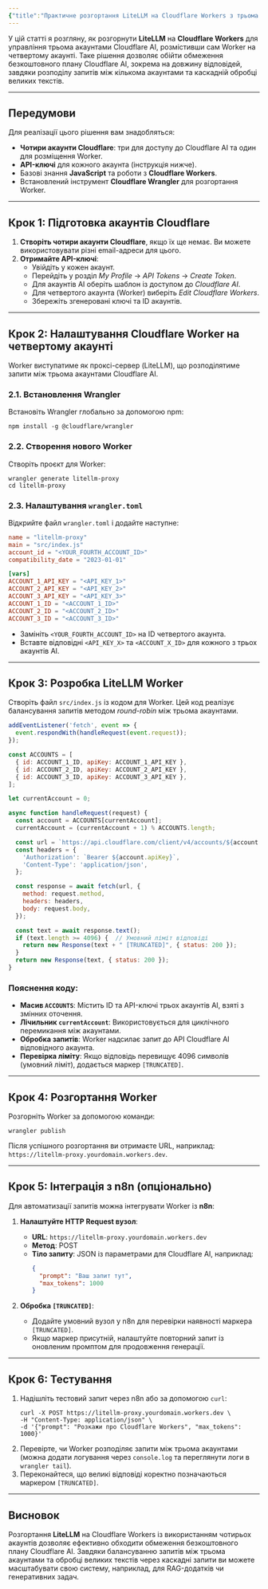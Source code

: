 ```yaml
---
{"title":"Практичне розгортання LiteLLM на Cloudflare Workers з трьома акаунтами","dg-publish":true,"dg-metatags":null,"dg-home":null,"permalink":"/dokumentacziya-do-proektu-exodus-pp-ua/praktichne-rozgortannya-lite-llm-na-cloudflare-workers-z-troma-akauntami/","dgPassFrontmatter":true,"noteIcon":""}
---
```




У цій статті я розгляну, як розгорнути **LiteLLM** на **Cloudflare Workers** для управління трьома акаунтами Cloudflare AI, розмістивши сам Worker на четвертому акаунті. Таке рішення дозволяє обійти обмеження безкоштовного плану Cloudflare AI, зокрема на довжину відповідей, завдяки розподілу запитів між кількома акаунтами та каскадній обробці великих текстів.

---

## Передумови

Для реалізації цього рішення вам знадобляться:

- **Чотири акаунти Cloudflare**: три для доступу до Cloudflare AI та один для розміщення Worker.
- **API-ключі** для кожного акаунта (інструкція нижче).
- Базові знання **JavaScript** та роботи з **Cloudflare Workers**.
- Встановлений інструмент **Cloudflare Wrangler** для розгортання Worker.

---

## Крок 1: Підготовка акаунтів Cloudflare

1. **Створіть чотири акаунти Cloudflare**, якщо їх ще немає. Ви можете використовувати різні email-адреси для цього.
2. **Отримайте API-ключі**:
   - Увійдіть у кожен акаунт.
   - Перейдіть у розділ *My Profile* → *API Tokens* → *Create Token*.
   - Для акаунтів AI оберіть шаблон із доступом до *Cloudflare AI*.
   - Для четвертого акаунта (Worker) виберіть *Edit Cloudflare Workers*.
   - Збережіть згенеровані ключі та ID акаунтів.

---

## Крок 2: Налаштування Cloudflare Worker на четвертому акаунті

Worker виступатиме як проксі-сервер (LiteLLM), що розподілятиме запити між трьома акаунтами Cloudflare AI.

### 2.1. Встановлення Wrangler

Встановіть Wrangler глобально за допомогою npm:

```
npm install -g @cloudflare/wrangler
```

### 2.2. Створення нового Worker

Створіть проєкт для Worker:

```
wrangler generate litellm-proxy
cd litellm-proxy
```

### 2.3. Налаштування `wrangler.toml`

Відкрийте файл `wrangler.toml` і додайте наступне:

```toml
name = "litellm-proxy"
main = "src/index.js"
account_id = "<YOUR_FOURTH_ACCOUNT_ID>"
compatibility_date = "2023-01-01"

[vars]
ACCOUNT_1_API_KEY = "<API_KEY_1>"
ACCOUNT_2_API_KEY = "<API_KEY_2>"
ACCOUNT_3_API_KEY = "<API_KEY_3>"
ACCOUNT_1_ID = "<ACCOUNT_1_ID>"
ACCOUNT_2_ID = "<ACCOUNT_2_ID>"
ACCOUNT_3_ID = "<ACCOUNT_3_ID>"
```

- Замініть `<YOUR_FOURTH_ACCOUNT_ID>` на ID четвертого акаунта.
- Вставте відповідні `<API_KEY_X>` та `<ACCOUNT_X_ID>` для кожного з трьох акаунтів AI.

---

## Крок 3: Розробка LiteLLM Worker

Створіть файл `src/index.js` із кодом для Worker. Цей код реалізує балансування запитів методом *round-robin* між трьома акаунтами.

```javascript
addEventListener('fetch', event => {
  event.respondWith(handleRequest(event.request));
});

const ACCOUNTS = [
  { id: ACCOUNT_1_ID, apiKey: ACCOUNT_1_API_KEY },
  { id: ACCOUNT_2_ID, apiKey: ACCOUNT_2_API_KEY },
  { id: ACCOUNT_3_ID, apiKey: ACCOUNT_3_API_KEY },
];

let currentAccount = 0;

async function handleRequest(request) {
  const account = ACCOUNTS[currentAccount];
  currentAccount = (currentAccount + 1) % ACCOUNTS.length;

  const url = `https://api.cloudflare.com/client/v4/accounts/${account.id}/ai/run`;
  const headers = {
    'Authorization': `Bearer ${account.apiKey}`,
    'Content-Type': 'application/json',
  };

  const response = await fetch(url, {
    method: request.method,
    headers: headers,
    body: request.body,
  });

  const text = await response.text();
  if (text.length >= 4096) {  // Умовний ліміт відповіді
    return new Response(text + " [TRUNCATED]", { status: 200 });
  }
  return new Response(text, { status: 200 });
}
```

### Пояснення коду:
- **Масив `ACCOUNTS`**: Містить ID та API-ключі трьох акаунтів AI, взяті з змінних оточення.
- **Лічильник `currentAccount`**: Використовується для циклічного перемикання між акаунтами.
- **Обробка запитів**: Worker надсилає запит до API Cloudflare AI відповідного акаунта.
- **Перевірка ліміту**: Якщо відповідь перевищує 4096 символів (умовний ліміт), додається маркер `[TRUNCATED]`.

---

## Крок 4: Розгортання Worker

Розгорніть Worker за допомогою команди:

```
wrangler publish
```

Після успішного розгортання ви отримаєте URL, наприклад: `https://litellm-proxy.yourdomain.workers.dev`.

---

## Крок 5: Інтеграція з n8n (опціонально)

Для автоматизації запитів можна інтегрувати Worker із **n8n**:

1. **Налаштуйте HTTP Request вузол**:
   - **URL**: `https://litellm-proxy.yourdomain.workers.dev`
   - **Метод**: POST
   - **Тіло запиту**: JSON із параметрами для Cloudflare AI, наприклад:
     ```json
     {
       "prompt": "Ваш запит тут",
       "max_tokens": 1000
     }
     ```

2. **Обробка `[TRUNCATED]`**:
   - Додайте умовний вузол у n8n для перевірки наявності маркера `[TRUNCATED]`.
   - Якщо маркер присутній, налаштуйте повторний запит із оновленим промптом для продовження генерації.

---

## Крок 6: Тестування

1. Надішліть тестовий запит через n8n або за допомогою `curl`:
   ```
   curl -X POST https://litellm-proxy.yourdomain.workers.dev \
   -H "Content-Type: application/json" \
   -d '{"prompt": "Розкажи про Cloudflare Workers", "max_tokens": 1000}'
   ```
2. Перевірте, чи Worker розподіляє запити між трьома акаунтами (можна додати логування через `console.log` та переглянути логи в `wrangler tail`).
3. Переконайтеся, що великі відповіді коректно позначаються маркером `[TRUNCATED]`.

---

## Висновок

Розгортання **LiteLLM** на Cloudflare Workers із використанням чотирьох акаунтів дозволяє ефективно обходити обмеження безкоштовного плану Cloudflare AI. Завдяки балансуванню запитів між трьома акаунтами та обробці великих текстів через каскадні запити ви можете масштабувати свою систему, наприклад, для RAG-додатків чи генеративних задач.
